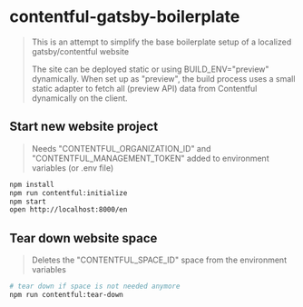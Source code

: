# contentful-gatsby-boilerplate

> This is an attempt to simplify the base boilerplate setup of a localized gatsby/contentful website
>  
> The site can be deployed static or using BUILD_ENV="preview" dynamically. When set up as "preview", the build process uses a small static adapter to fetch all (preview API) data from Contentful dynamically on the client.

## Start new website project

> Needs "CONTENTFUL_ORGANIZATION_ID" and "CONTENTFUL_MANAGEMENT_TOKEN" added to environment variables (or .env file)

```bash
npm install
npm run contentful:initialize
npm start
open http://localhost:8000/en
```

## Tear down website space

> Deletes the "CONTENTFUL_SPACE_ID" space from the environment variables

```bash
# tear down if space is not needed anymore
npm run contentful:tear-down
```
